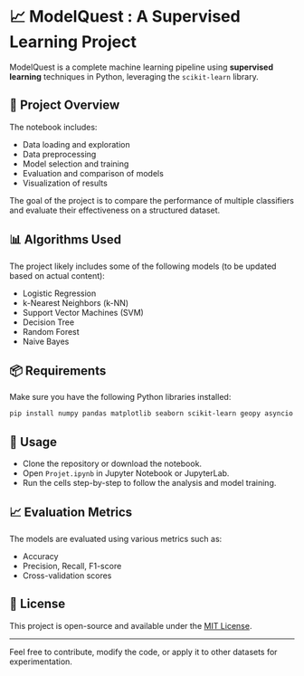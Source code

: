 # 📈 ModelQuest : A Supervised Learning Project

ModelQuest is a complete machine learning pipeline using **supervised learning** techniques in Python, leveraging the `scikit-learn` library.

## 📘 Project Overview

The notebook includes:

- Data loading and exploration
- Data preprocessing
- Model selection and training
- Evaluation and comparison of models
- Visualization of results

The goal of the project is to compare the performance of multiple classifiers and evaluate their effectiveness on a structured dataset.

## 📊 Algorithms Used

The project likely includes some of the following models (to be updated based on actual content):

- Logistic Regression
- k-Nearest Neighbors (k-NN)
- Support Vector Machines (SVM)
- Decision Tree
- Random Forest
- Naive Bayes

## 📦 Requirements

Make sure you have the following Python libraries installed:

```bash
pip install numpy pandas matplotlib seaborn scikit-learn geopy asyncio PIL folium webbrowser concurrent tkinter
```

## 📁 Usage

- Clone the repository or download the notebook.
- Open `Projet.ipynb` in Jupyter Notebook or JupyterLab.
- Run the cells step-by-step to follow the analysis and model training.

## 📈 Evaluation Metrics

The models are evaluated using various metrics such as:

- Accuracy  
- Precision, Recall, F1-score  
- Cross-validation scores

## 📝 License

This project is open-source and available under the [MIT License](https://opensource.org/licenses/MIT).

---
Feel free to contribute, modify the code, or apply it to other datasets for experimentation.
